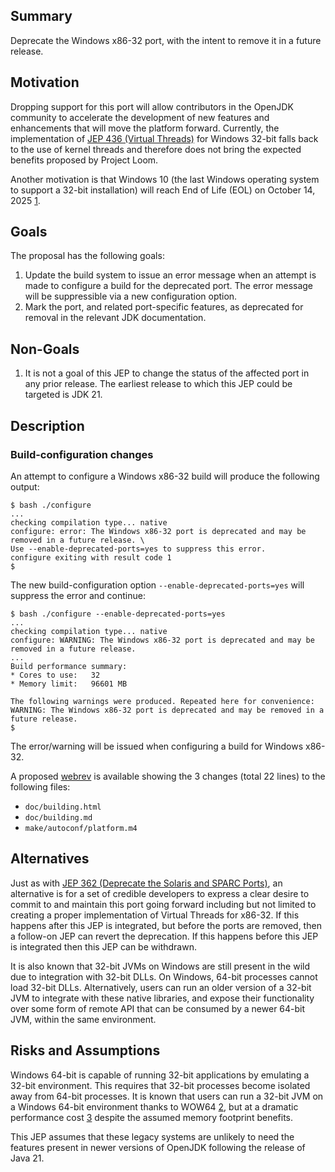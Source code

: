 Summary
-------

Deprecate the Windows x86-32 port, with the intent to remove it in a future release.

Motivation
----------

Dropping support for this port will allow contributors in the OpenJDK community to accelerate the development of new features and enhancements that will move the platform forward. Currently, the implementation of [JEP 436 (Virtual Threads)][j436] for Windows 32-bit falls back to the use of kernel threads and therefore does not bring the expected benefits proposed by Project Loom.

Another motivation is that Windows 10 (the last Windows operating system to support a 32-bit installation) will reach End of Life (EOL) on October 14, 2025 [1][1].

Goals
-----

The proposal has the following goals:

1. Update the build system to issue an error message when an attempt is made to configure a build for the deprecated port. The error message will be suppressible via a new configuration option.
1. Mark the port, and related port-specific features, as deprecated for removal in the relevant JDK documentation.

Non-Goals
---------

1. It is not a goal of this JEP to change the status of the affected port in any prior release. The earliest release to which this JEP could be targeted is JDK 21.

Description
-----------

### Build-configuration changes

An attempt to configure a Windows x86-32 build will produce the following output:

```
$ bash ./configure
...
checking compilation type... native
configure: error: The Windows x86-32 port is deprecated and may be removed in a future release. \
Use --enable-deprecated-ports=yes to suppress this error.
configure exiting with result code 1
$
```

The new build-configuration option `--enable-deprecated-ports=yes` will suppress the error and continue:

```
$ bash ./configure --enable-deprecated-ports=yes
...
checking compilation type... native
configure: WARNING: The Windows x86-32 port is deprecated and may be removed in a future release.
...
Build performance summary:
* Cores to use:   32
* Memory limit:   96601 MB

The following warnings were produced. Repeated here for convenience:
WARNING: The Windows x86-32 port is deprecated and may be removed in a future release.
$
```

The error/warning will be issued when configuring a build for Windows x86-32.

A proposed [webrev][webrev] is available showing the 3 changes (total 22 lines) to the following files:

- `doc/building.html`
- `doc/building.md`
- `make/autoconf/platform.m4`

Alternatives
------------

Just as with [JEP 362 (Deprecate the Solaris and SPARC Ports)][j362], an alternative is for a set of credible developers to express a clear desire to commit to and maintain this port going forward including but not limited to creating a proper implementation of Virtual Threads for x86-32. If this happens after this JEP is integrated, but before the ports are removed, then a follow-on JEP can revert the deprecation. If this happens before this JEP is integrated then this JEP can be withdrawn.

It is also known that 32-bit JVMs on Windows are still present in the wild due to integration with 32-bit DLLs. On Windows, 64-bit processes cannot load 32-bit DLLs. Alternatively, users can run an older version of a 32-bit JVM to integrate with these native libraries, and expose their functionality over some form of remote API that can be consumed by a newer 64-bit JVM, within the same environment.

Risks and Assumptions
---------------------

Windows 64-bit is capable of running 32-bit applications by emulating a 32-bit environment. This requires that 32-bit processes become isolated away from 64-bit processes. It is known that users can run a 32-bit JVM on a Windows 64-bit environment thanks to WOW64 [2][2], but at a dramatic performance cost [3][3] despite the assumed memory footprint benefits.

This JEP assumes that these legacy systems are unlikely to need the features present in newer versions of OpenJDK following the release of Java 21.

[1]: https://learn.microsoft.com/lifecycle/products/windows-10-home-and-pro
[2]: https://learn.microsoft.com/en-us/windows/win32/winprog64/running-32-bit-applications
[3]: https://learn.microsoft.com/en-us/troubleshoot/windows-server/performance/compatibility-limitations-32-bit-programs-64-bit-system#program-performance-considerations
[j362]: https://openjdk.org/jeps/362
[j436]: https://openjdk.org/jeps/436
[webrev]: https://microsoft.github.io/openjdk-proposals/deprecate_32_bit/webrev/
